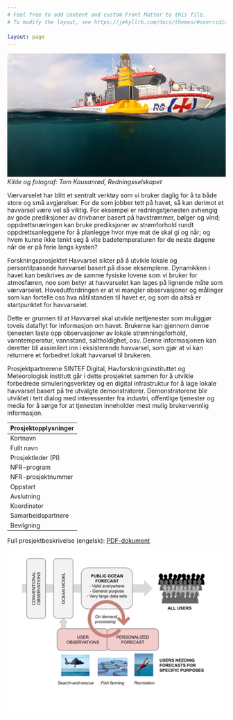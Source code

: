 ```yaml
---
# Feel free to add content and custom Front Matter to this file.
# To modify the layout, see https://jekyllrb.com/docs/themes/#overriding-theme-defaults

layout: page
---
```


<!-- TODO: Lag engelsk versjon av nettstedet? -->

![Smartbøye og Redningsselskapet](assets/images/redningsselskapet_og_smartboye.jpg)
*Kilde og fotograf: Tom Kausanrød, Redningsselskapet*

Værvarselet har blitt et sentralt verktøy som vi bruker daglig for å ta både store og små avgjørelser. For de som jobber tett på havet, så kan derimot et havvarsel være vel så viktig.
For eksempel er redningstjenesten avhengig av gode prediksjoner av drivbaner basert på havstrømmer, bølger og vind; oppdrettsnæringen kan bruke prediksjoner av strømforhold rundt oppdrettsanleggene for å planlegge hvor mye mat de skal gi og når; og hvem kunne ikke tenkt seg å vite badetemperaturen for de neste dagene når de er på ferie langs kysten?

Forskningsprosjektet Havvarsel sikter på å utvikle lokale og persontilpassede havvarsel basert på disse eksemplene. Dynamikken i havet kan beskrives av de samme fysiske lovene som vi bruker for atmosfæren, noe som betyr at havvarselet kan lages på lignende måte som værvarselet. Hovedutfordringen er at vi mangler observasjoner og målinger som kan fortelle oss hva nåtilstanden til havet er, og som da altså er startpunktet for havvarselet.

Dette er grunnen til at Havvarsel skal utvikle nettjenester som muliggjør toveis dataflyt for informasjon om havet. Brukerne kan gjennom denne tjenesten laste opp observasjoner av lokale strømningsforhold, vanntemperatur, vannstand, saltholdighet, osv. Denne informasjonen kan deretter bli assimilert inn i eksisterende havvarsel, som gjør at vi kan returnere et forbedret lokalt havvarsel til brukeren.

Prosjektpartnerene SINTEF Digital, Havforskningsinstituttet og Meteorologisk institutt går i dette prosjektet sammen for å utvikle forbedrede simuleringsverktøy og en digital infrastruktur for å lage lokale havvarsel basert på tre utvalgte demonstratorer. Demonstratorene blir utviklet i tett dialog med interessenter fra industri, offentlige tjenester og media for å sørge for at tjenesten inneholder mest mulig brukervennlig informasjon.

| Prosjektopplysninger                                                              |
|-----------------------------------------------------------------------------------|
| Kortnavn             | Havvarsel                                                  |
| Fullt navn           | Personalized ocean forecasts in a two-way data flow system |
| Prosjektleder (PI)   | Jan Erik Stiansen                                          |
| NFR-program          | Ubiquitous Data and Services                               |
| NFR-prosjektnummer   | 310515                                                     |
| Oppstart             | 01.03.2020                                                 |
| Avslutning           | 31.12.2025                                                 |
| Koordinator          | Havforskningsinstituttet                                   |
| Samarbeidspartnere   | Meteorologisk institutt og SINTEF Digital                  |
| Bevilgning           | 16 MNOK                                                    |

Full prosjektbeskrivelse (engelsk): [PDF-dokument](assets/files/Havvarsel_project_description.pdf)

![Flytdiagram for toveis-kommunikasjon og spesialvarsler](assets/images/flytdiagram_prosjektbeskrivelse.svg)
